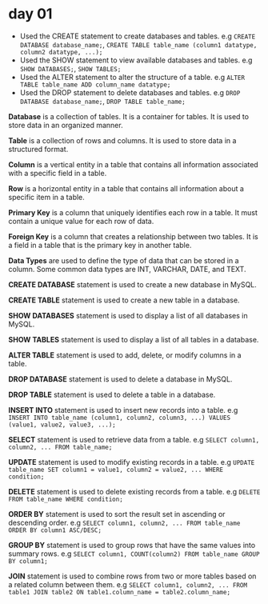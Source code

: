 # day 01

* Used the CREATE statement to create databases and tables. e.g `CREATE DATABASE database_name;`, `CREATE TABLE table_name (column1 datatype, column2 datatype, ...);`
* Used the SHOW statement to view available databases and tables. e.g `SHOW DATABASES;`, `SHOW TABLES;`
* Used the ALTER statement to alter the structure of a table. e.g `ALTER TABLE table_name ADD column_name datatype;`
* Used the DROP statement to delete databases and tables. e.g `DROP DATABASE database_name;`, `DROP TABLE table_name;`

**Database** is a collection of tables. It is a container for tables. It is used to store data in an organized manner.

**Table** is a collection of rows and columns. It is used to store data in a structured format.

**Column** is a vertical entity in a table that contains all information associated with a specific field in a table.

**Row** is a horizontal entity in a table that contains all information about a specific item in a table.

**Primary Key** is a column that uniquely identifies each row in a table. It must contain a unique value for each row of data.

**Foreign Key** is a column that creates a relationship between two tables. It is a field in a table that is the primary key in another table.

**Data Types** are used to define the type of data that can be stored in a column. Some common data types are INT, VARCHAR, DATE, and TEXT.

**CREATE DATABASE** statement is used to create a new database in MySQL.

**CREATE TABLE** statement is used to create a new table in a database.

**SHOW DATABASES** statement is used to display a list of all databases in MySQL.

**SHOW TABLES** statement is used to display a list of all tables in a database.

**ALTER TABLE** statement is used to add, delete, or modify columns in a table.

**DROP DATABASE** statement is used to delete a database in MySQL.

**DROP TABLE** statement is used to delete a table in a database.

**INSERT INTO** statement is used to insert new records into a table. e.g `INSERT INTO table_name (column1, column2, column3, ...) VALUES (value1, value2, value3, ...);`

**SELECT** statement is used to retrieve data from a table. e.g `SELECT column1, column2, ... FROM table_name;`

**UPDATE** statement is used to modify existing records in a table. e.g `UPDATE table_name SET column1 = value1, column2 = value2, ... WHERE condition;`

**DELETE** statement is used to delete existing records from a table. e.g `DELETE FROM table_name WHERE condition;`

**ORDER BY** statement is used to sort the result set in ascending or descending order. e.g `SELECT column1, column2, ... FROM table_name ORDER BY column1 ASC/DESC;`

**GROUP BY** statement is used to group rows that have the same values into summary rows. e.g `SELECT column1, COUNT(column2) FROM table_name GROUP BY column1;`

**JOIN** statement is used to combine rows from two or more tables based on a related column between them. e.g `SELECT column1, column2, ... FROM table1 JOIN table2 ON table1.column_name = table2.column_name;`
